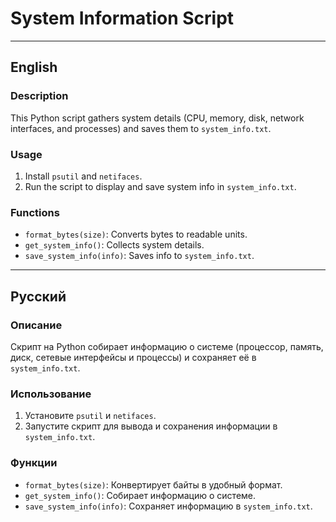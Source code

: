 # System Information Script

---

## English

### Description
This Python script gathers system details (CPU, memory, disk, network interfaces, and processes) and saves them to `system_info.txt`.

### Usage
1. Install `psutil` and `netifaces`.
2. Run the script to display and save system info in `system_info.txt`.

### Functions
- `format_bytes(size)`: Converts bytes to readable units.
- `get_system_info()`: Collects system details.
- `save_system_info(info)`: Saves info to `system_info.txt`.

---

## Русский

### Описание
Скрипт на Python собирает информацию о системе (процессор, память, диск, сетевые интерфейсы и процессы) и сохраняет её в `system_info.txt`.

### Использование
1. Установите `psutil` и `netifaces`.
2. Запустите скрипт для вывода и сохранения информации в `system_info.txt`.

### Функции
- `format_bytes(size)`: Конвертирует байты в удобный формат.
- `get_system_info()`: Собирает информацию о системе.
- `save_system_info(info)`: Сохраняет информацию в `system_info.txt`.
